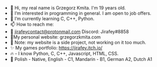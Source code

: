 - 👋 Hi, my real name is Grzegorz Kmita. I'm 19 years old.
- 👀 I’m interested in programming in general. I am open to job offers.
- 🌱 I’m currently learning C, C++, Python.
- 📫 How to reach me:
- 📧 jirafeycontact@protonmail.com Discord: Jirafey#8858
- 🌟My personal website: grzegorzkmita.com 
- 🔔 Note: my website is a side project, not working on it too much.
- ✨ My games portfolio: https://jirafey.itch.io/
- 🔥 - I know Python, C, C++, Javascript, HTML, CSS.
- 💬 Polish - Native, English - C1, Mandarin - B1, German A2, Dutch A1
